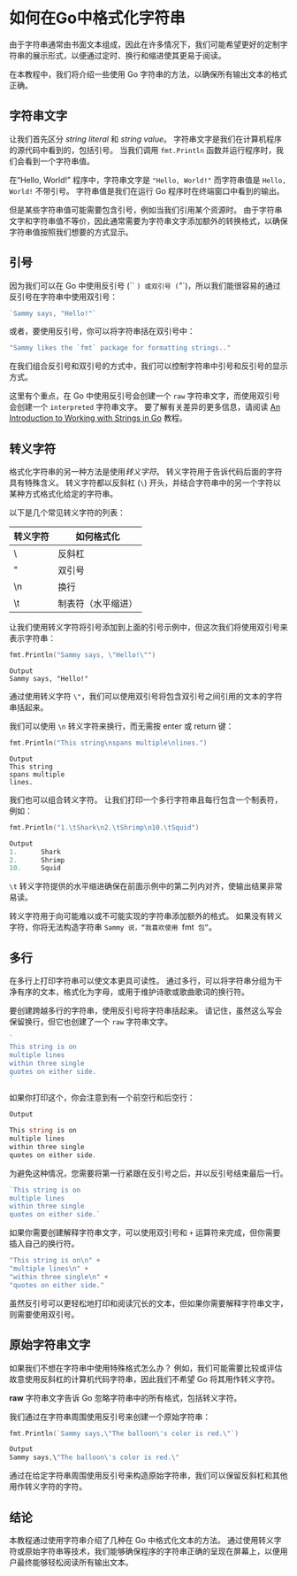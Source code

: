 # 如何在Go中格式化字符串

由于字符串通常由书面文本组成，因此在许多情况下，我们可能希望更好的定制字符串的展示形式，以便通过定时、换行和缩进使其更易于阅读。

在本教程中，我们将介绍一些使用 Go 字符串的方法，以确保所有输出文本的格式正确。

## 字符串文字

让我们首先区分 *string literal* 和 *string value*。 字符串文字是我们在计算机程序的源代码中看到的，包括引号。 当我们调用 `fmt.Println` 函数并运行程序时，我们会看到一个字符串值。

在“Hello, World!” 程序中，字符串文字是 `"Hello, World!"` 而字符串值是 `Hello, World!` 不带引号。 字符串值是我们在运行 Go 程序时在终端窗口中看到的输出。

但是某些字符串值可能需要包含引号，例如当我们引用某个资源时。 由于字符串文字和字符串值不等价，因此通常需要为字符串文字添加额外的转换格式，以确保字符串值按照我们想要的方式显示。

## 引号

因为我们可以在 Go 中使用反引号 (`` `) 或双引号 (`"`)，所以我们能很容易的通过反引号在字符串中使用双引号：

```go
`Sammy says, "Hello!"`
```

或者，要使用反引号，你可以将字符串括在双引号中：

```go
"Sammy likes the `fmt` package for formatting strings.."
```

在我们组合反引号和双引号的方式中，我们可以控制字符串中引号和反引号的显示方式。

这里有个重点，在 Go 中使用反引号会创建一个 `raw` 字符串文字，而使用双引号会创建一个 `interpreted` 字符串文字。 要了解有关差异的更多信息，请阅读 [An Introduction to Working with Strings in Go](https://www.digitalocean.com/community/tutorials/an-introduction-to-working-with-strings-in-go) 教程。

## 转义字符

格式化字符串的另一种方法是使用*转义字符*。 转义字符用于告诉代码后面的字符具有特殊含义。 转义字符都以反斜杠 (`\`) 开头，并结合字符串中的另一个字符以某种方式格式化给定的字符串。

以下是几个常见转义字符的列表：

| 转义字符 | 如何格式化         |
| -------- | ------------------ |
| \\       | 反斜杠             |
| \"       | 双引号             |
| \n       | 换行               |
| \t       | 制表符（水平缩进） |

让我们使用转义字符将引号添加到上面的引号示例中，但这次我们将使用双引号来表示字符串：

```go
fmt.Println("Sammy says, \"Hello!\"")
```

```
Output
Sammy says, "Hello!"
```

通过使用转义字符 `\"`，我们可以使用双引号将包含双引号之间引用的文本的字符串括起来。

我们可以使用 `\n` 转义字符来换行，而无需按 enter 或 return 键：

```go
fmt.Println("This string\nspans multiple\nlines.")
```

```
Output
This string
spans multiple
lines.
```

我们也可以组合转义字符。 让我们打印一个多行字符串且每行包含一个制表符，例如：

```go
fmt.Println("1.\tShark\n2.\tShrimp\n10.\tSquid")
```

```go
Output
1.      Shark
2.      Shrimp
10.     Squid
```

`\t` 转义字符提供的水平缩进确保在前面示例中的第二列内对齐，使输出结果非常易读。

转义字符用于向可能难以或不可能实现的字符串添加额外的格式。 如果没有转义字符，你将无法构造字符串 `Sammy 说，“我喜欢使用 `fmt` 包”`。

## 多行

在多行上打印字符串可以使文本更具可读性。 通过多行，可以将字符串分组为干净有序的文本，格式化为字母，或用于维护诗歌或歌曲歌词的换行符。

要创建跨越多行的字符串，使用反引号将字符串括起来。 请记住，虽然这么写会保留换行，但它也创建了一个 `raw` 字符串文字。

```go
`
This string is on 
multiple lines
within three single 
quotes on either side.
`
```

如果你打印这个，你会注意到有一个前空行和后空行：

```go
Output

This string is on 
multiple lines
within three single 
quotes on either side.

```

为避免这种情况，您需要将第一行紧跟在反引号之后，并以反引号结束最后一行。

```go
`This string is on 
multiple lines
within three single 
quotes on either side.`
```

如果你需要创建解释字符串文字，可以使用双引号和 `+` 运算符来完成，但你需要插入自己的换行符。

```go
"This string is on\n" +
"multiple lines\n" +
"within three single\n" +
"quotes on either side."
```

虽然反引号可以更轻松地打印和阅读冗长的文本，但如果你需要解释字符串文字，则需要使用双引号。

## 原始字符串文字

如果我们不想在字符串中使用特殊格式怎么办？ 例如，我们可能需要比较或评估故意使用反斜杠的计算机代码字符串，因此我们不希望 Go 将其用作转义字符。

**raw** 字符串文字告诉 Go 忽略字符串中的所有格式，包括转义字符。

我们通过在字符串周围使用反引号来创建一个原始字符串：

```go
fmt.Println(`Sammy says,\"The balloon\'s color is red.\"`)
```

```go
Output
Sammy says,\"The balloon\'s color is red.\"
```

通过在给定字符串周围使用反引号来构造原始字符串，我们可以保留反斜杠和其他用作转义字符的字符。

## 结论

本教程通过使用字符串介绍了几种在 Go 中格式化文本的方法。 通过使用转义字符或原始字符串等技术，我们能够确保程序的字符串正确的呈现在屏幕上，以便用户最终能够轻松阅读所有输出文本。
